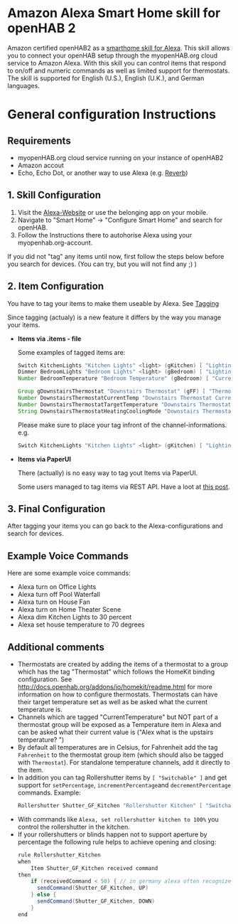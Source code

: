 # Amazon Alexa Smart Home skill for openHAB 2

Amazon certified openHAB2 as a [smarthome skill for Alexa](https://www.amazon.com/openHAB-Foundation/dp/B01MTY7Z5L).
This skill allows you to connect your openHAB setup through the myopenHAB.org cloud service to Amazon Alexa.
With this skill you can control items that respond to on/off and numeric commands as well as limited support for thermostats.
The skill is supported for English (U.S.), English (U.K.), and German languages. 

# General configuration Instructions

## Requirements

* myopenHAB.org cloud service running on your instance of openHAB2
* Amazon accout
* Echo, Echo Dot, or another way to use Alexa (e.g. [Reverb](https://reverb.ai/))
<!--- did I miss something? --->

## 1. Skill Configuration

1. Visit the [Alexa-Website](https://alexa.amazon.com/) or use the belonging app on your mobile.
2. Navigate to "Smart Home" -> "Configure Smart Home" and search for openHAB.
3. Follow the Instructions there to autohorise Alexa using your myopenhab.org-account.

If you did not "tag" any items until now, first follow the steps below before you search for devices.
(You can try, but you will not find any ;) )

## 2. Item Configuration

You have to tag your items to make them useable by Alexa.
See [Tagging](http://docs.openhab.org/configuration/items.html#tagging)

Since tagging (actualy) is a new feature it differs by the way you manage your items.

* **Items via .items - file**

  Some examples of tagged items are:
  
  ```java
  Switch KitchenLights "Kitchen Lights" <light> (gKitchen) [ "Lighting" ]
  Dimmer BedroomLights "Bedroom Lights" <light> (gBedroom) [ "Lighting" ]
  Number BedroomTemperature "Bedroom Temperature" (gBedroom) [ "CurrentTemperature" ]
  
  Group gDownstairsThermostat "Downstairs Thermostat" (gFF) [ "Thermostat" ]
  Number DownstairsThermostatCurrentTemp "Downstairs Thermostat Current Temperature" (gDownstairsThermostat) [ "CurrentTemperature" ]
  Number DownstairsThermostatTargetTemperature "Downstairs Thermostat Target Temperature" (gDownstairsThermostat) [ "TargetTemperature" ]
  String DownstairsThermostatHeatingCoolingMode "Downstairs Thermostat Heating/Cooling Mode" (gDownstairsThermostat) [ "homekit:HeatingCooling
  ```
  
  Please make sure to place your tag infront of the channel-informations. e.g.
  
   ```java
   Switch KitchenLights "Kitchen Lights" <light> (gKitchen) [ "Lighting" ] {channel="..."}
   ```
   
* **Items via PaperUI**
 
   There (actually) is no easy way to tag yout Items via PaperUI.
 
   Some users managed to tag items via REST API.
   Have a loot at [this post](https://community.openhab.org/t/apply-tags-to-items-added-linked-in-paper-ui/19443/11?u=mboremski).
   <!--- Are there more relevant ways to configure items? --->
   <!--- Should we add a chapter for availabletags? --->

## 3. Final Configuration

After tagging your items you can go back to the Alexa-configurations and search for devices.

## Example Voice Commands

Here are some example voice commands:

 * Alexa turn on Office Lights
 * Alexa turn off Pool Waterfall
 * Alexa turn on House Fan
 * Alexa turn on Home Theater Scene
 * Alexa dim Kitchen Lights to 30 percent
 * Alexa set house temperature to 70 degrees


## Additional comments

<!--- you have better suggestions for the Headline? --->

* Thermostats are created by adding the items of a thermostat to a group which has the tag "Thermostat" which follows the HomeKit binding configuration. 
See http://docs.openhab.org/addons/io/homekit/readme.html for more information on how to configure thermostats.
Thermostats can have their target temperature set as well as be asked what the current temperature is.
* Channels which are tagged "CurrentTemperature" but NOT part of a thermostat group will be exposed as a Temperature item in Alexa and can be asked what their current value is ("Alex what is the upstairs temperature? ")
* By default all temperatures are in Celsius, for Fahrenheit add the tag `Fahrenheit` to the thermostat group item (which should also be tagged with `Thermostat`).
For standalone temperature channels, add it directly to the item.
* In addition you can tag Rollershutter items by `[ "Switchable" ]` and get support for `setPercentage`, `incrementPercentage`and `decrementPercentage` commands.
Example:
  ```java
  Rollershutter Shutter_GF_Kitchen "Rollershutter Kitchen" [ "Switchable" ]
  ```
* With commands like `Alexa, set rollershutter kitchen to 100%` you control the rollershutter in the kitchen.
* If your rollershutters or blinds happen not to support aperture by percentage the following rule helps to achieve opening and closing:
  ```java
  rule Rollershutter_Kitchen
  when
      Item Shutter_GF_Kitchen received command
  then
      if (receivedCommand < 50) { // in germany alexa often recognizes "0" as "9"
        sendCommand(Shutter_GF_Kitchen, UP)
      } else {
        sendCommand(Shutter_GF_Kitchen, DOWN)
      }
  end
  ```
